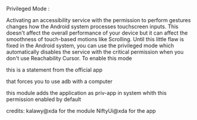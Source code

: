 Privileged Mode
:

Activating an accessibility service with the permission to perform gestures changes how the Android system processes touchscreen
inputs. This doesn't affect the overall performance of your device
but it can affect the smoothness of touch-based motions like
Scrolling. Until this little flaw is fixed in the Android system, you can
use the privileged mode which automatically disables the service
with the critical permission when you don't use Reachability
Cursor. To enable this mode 

this is a statement from the official app 



that forces you to use adb with a computer 

this module adds the application as priv-app in system whith this permission enabled by default 
 
 credits: 
 kalawy@xda for the module 
 NiftyUi@xda for the app
